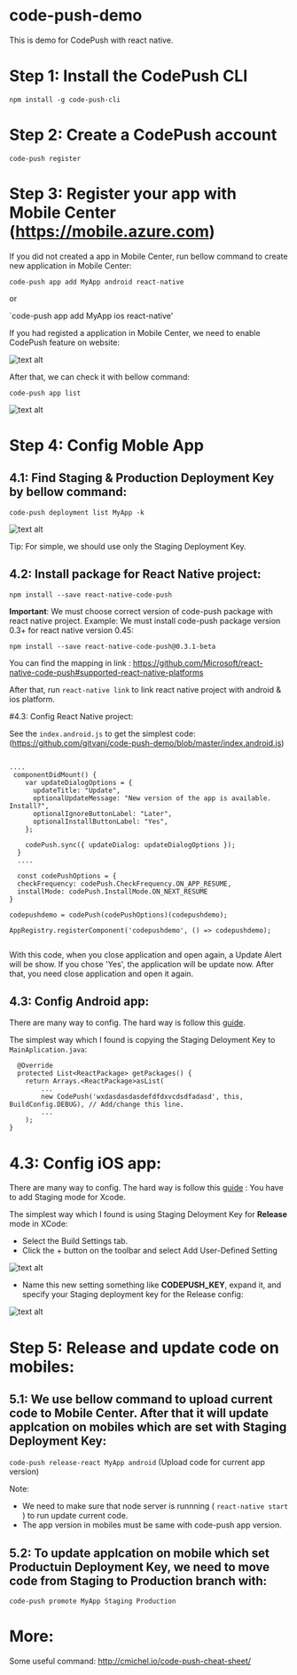 # code-push-demo
This is demo for CodePush with react native.

# Step 1: Install the CodePush CLI
`npm install -g code-push-cli`

# Step 2: Create a CodePush account
`code-push register`
# Step 3: Register your app with Mobile Center (https://mobile.azure.com)
If you did not created a app in Mobile Center, run bellow command to create new application in Mobile Center: 

`code-push app add MyApp android react-native`

or 

`code-push app add MyApp ios react-native'

If you had registed a application in Mobile Center, we need to enable CodePush feature on website: 

![text alt](https://raw.githubusercontent.com/gitvani/code-push-demo/master/images/code-push-01.png)

After that, we can check it with bellow command: 

`code-push app list`

![text alt](https://raw.githubusercontent.com/gitvani/code-push-demo/master/images/code-push-02.1.png)

# Step 4: Config Moble App
## 4.1: Find Staging & Production Deployment Key by bellow command: 

`code-push deployment list MyApp -k`

![text alt](https://raw.githubusercontent.com/gitvani/code-push-demo/master/images/code-push-03.png)

Tip: For simple, we should use only the Staging Deployment Key.

## 4.2: Install package for React Native project: 

`npm install --save react-native-code-push`

**Important**: We must choose correct version of code-push package with react native project. Example: We must install code-push package version 0.3+ for react native version 0.45: 

`npm install --save react-native-code-push@0.3.1-beta`

You can find the mapping in link : https://github.com/Microsoft/react-native-code-push#supported-react-native-platforms

After that, run `react-native link` to link react native project with android & ios platform.

#4.3: Config React Native project: 

See the `index.android.js`  to get the simplest code:  (https://github.com/gitvani/code-push-demo/blob/master/index.android.js)


```

....
 componentDidMount() {
    var updateDialogOptions = {
      updateTitle: "Update",
      optionalUpdateMessage: "New version of the app is available. Install?",
      optionalIgnoreButtonLabel: "Later",
      optionalInstallButtonLabel: "Yes",
    };

    codePush.sync({ updateDialog: updateDialogOptions });
  }
  ....
  
  const codePushOptions = {
  checkFrequency: codePush.CheckFrequency.ON_APP_RESUME,
  installMode: codePush.InstallMode.ON_NEXT_RESUME
}

codepushdemo = codePush(codePushOptions)(codepushdemo);

AppRegistry.registerComponent('codepushdemo', () => codepushdemo);
  
```
With this code, when you close application and open again, a Update Alert will be show. If you chose 'Yes', the application will be update now. After that, you need close application and open it again.

## 4.3: Config Android app: 

There are many way to config. The hard way is follow this [guide](https://github.com/Microsoft/react-native-code-push#supported-react-native-platforms).

The simplest way which I found is copying the Staging Deloyment Key to `MainAplication.java`: 

```
  @Override
  protected List<ReactPackage> getPackages() {
    return Arrays.<ReactPackage>asList(
        ...
        new CodePush('wxdasdasdasdefdfdxvcdsdfadasd', this, BuildConfig.DEBUG), // Add/change this line.
        ...
    );
}
```
# 4.3: Config iOS app:
There are many way to config. The hard way is follow this [guide](https://github.com/Microsoft/react-native-code-push#supported-react-native-platforms) : You have to add Staging mode for Xcode.

The simplest way which I found is using Staging Deloyment Key for **Release** mode in XCode: 
- Select the Build Settings tab.
- Click the + button on the toolbar and select Add User-Defined Setting

![text alt](https://cloud.githubusercontent.com/assets/116461/15764165/a16dbe30-28dd-11e6-94f2-fa3b7eb0c7de.png)

- Name this new setting something like **CODEPUSH_KEY**, expand it, and specify your Staging deployment key for the Release config:

![text alt](https://raw.githubusercontent.com/gitvani/code-push-demo/master/images/code-push-04.1.png)




# Step 5: Release and update code on mobiles:
## 5.1: We use bellow command to upload current code to Mobile Center. After that it will update applcation on mobiles which are set with Staging Deployment Key: 

`code-push release-react MyApp android`          (Upload code for current app version)

Note: 
- We need to make sure that node server is runnning ( `react-native start` ) to run update current code. 
- The app version in mobiles must be same with code-push app version.

## 5.2: To update applcation on mobile which set Productuin Deployment Key, we need to move code from Staging to Production branch with:

`code-push promote MyApp Staging Production`

# More: 
Some useful command: 
http://cmichel.io/code-push-cheat-sheet/




